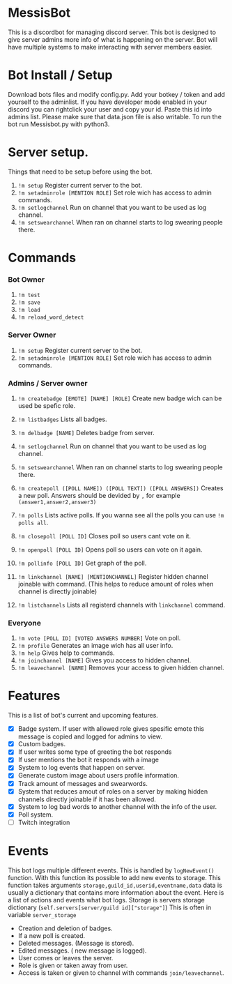 # MessisBot
This is a discordbot for managing discord server. This bot is designed to give server admins more info of what is happening on the server. Bot will have multiple systems to make interacting with server members easier.


# Bot Install / Setup
Download bots files and modify config.py. Add your botkey / token and add yourself to the adminlist. If you have developer mode enabled in your discord you can rightclick your user and copy your id. Paste this id into admins list.
Please make sure that data.json file is also writable. To run the bot run Messisbot.py with python3.

# Server setup.
Things that need to be setup before using the bot.
1. ```!m setup``` Register current server to the bot.
2. ```!m setadminrole [MENTION ROLE]``` Set role wich has access to admin commands.
3. ```!m setlogchannel``` Run on channel that you want to be used as log channel.
4. ```!m setswearchannel``` When ran on channel starts to log swearing people there.

# Commands

### Bot Owner
1. ```!m test```
2. ```!m save```
3. ```!m load ```
4. ```!m reload_word_detect```

### Server Owner
1. ```!m setup``` Register current server to the bot.
2. ```!m setadminrole [MENTION ROLE]``` Set role wich has access to admin commands.

### Admins / Server owner
1. ```!m createbadge [EMOTE] [NAME] [ROLE]``` Create new badge wich can be used be spefic role.
2. ```!m listbadges``` Lists all badges.
3. ```!m delbadge [NAME]``` Deletes badge from server.
4. ```!m setlogchannel``` Run on channel that you want to be used as log channel.
5. ```!m setswearchannel``` When ran on channel starts to log swearing people there.

6. ```!m createpoll ([POLL NAME]) ([POLL TEXT]) ([POLL ANSWERS])``` Creates a new poll. Answers should be devided by ```,``` for example ```(answer1,answer2,answer3)```
7. ```!m polls``` Lists active polls. If you wanna see all the polls you can use ```!m polls all```.
8. ```!m closepoll [POLL ID]``` Closes poll so users cant vote on it.
10. ```!m openpoll [POLL ID]``` Opens poll so users can vote on it again.
11. ```!m pollinfo [POLL ID]``` Get graph of the poll.
12. ```!m linkchannel [NAME] [MENTIONCHANNEL]``` Register hidden channel joinable with command. (This helps to reduce amount of roles when channel is directly joinable)
13. ```!m listchannels``` Lists all registerd channels with ```linkchannel``` command.

### Everyone
1. ```!m vote [POLL ID] [VOTED ANSWERS NUMBER]``` Vote on poll.
2. ```!m profile``` Generates an image wich has all user info.
3. ```!m help``` Gives help to commands.
4. ```!m joinchannel [NAME]``` Gives you access to hidden channel.
5. ```!m leavechannel [NAME]``` Removes your access to given hidden channel.



# Features
This is a list of bot's current and upcoming features.
- [x] Badge system. If user with allowed role gives spesific emote this message is copied and logged for admins to view.
- [x] Custom badges.
- [x] If user writes some type of greeting the bot responds
- [x] If user mentions the bot it responds with a image
- [x] System to log events that happen on server.
- [x] Generate custom image about users profile information.
- [x] Track amount of messages and swearwords.
- [x] System that reduces amout of roles on a server by making hidden channels directly joinable if it has been allowed.
- [x] System to log bad words to another channel with the info of the user.
- [x] Poll system.
- [ ] Twitch integration

# Events
This bot logs multiple different events.
This is handled by ```logNewEvent()``` function. With this function its possible to add new events to storage. This function takes arguments ```storage,guild_id,userid,eventname,data``` data is usually a dictionary that contains more information about the event.
Here is a list of actions and events what bot logs. Storage is servers storage dictionary (```self.servers[server/guild id]["storage"]```) This is often in variable ```server_storage```
- Creation and deletion of badges.
- If a new poll is created.
- Deleted messages. (Message is stored).
- Edited messages. ( new message is logged).
- User comes or leaves the server.
- Role is given or taken away from user.
- Access is taken or given to channel with commands ```join/leavechannel```.

